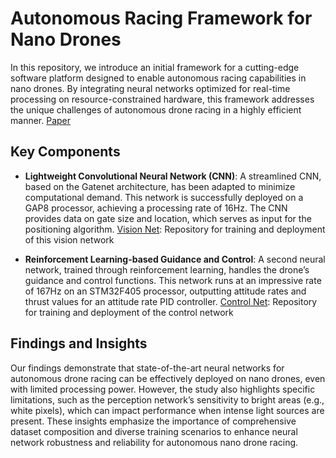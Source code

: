 # Autonomous Racing Framework for Nano Drones

In this repository, we introduce an initial framework for a cutting-edge software platform designed to enable autonomous racing capabilities in nano drones. By integrating neural networks optimized for real-time processing on resource-constrained hardware, this framework addresses the unique challenges of autonomous drone racing in a highly efficient manner. 
[Paper](files\Modular_Neural_Network_Navigatiom.pdf)

## Key Components

- **Lightweight Convolutional Neural Network (CNN)**: A streamlined CNN, based on the Gatenet architecture, has been adapted to minimize computational demand. This network is successfully deployed on a GAP8 processor, achieving a processing rate of 16Hz. The CNN provides data on gate size and location, which serves as input for the positioning algorithm.
[Vision Net](https://github.com/fed12345/visionnet): Repository for training and deployment of this vision network


- **Reinforcement Learning-based Guidance and Control**: A second neural network, trained through reinforcement learning, handles the drone’s guidance and control functions. This network runs at an impressive rate of 167Hz on an STM32F405 processor, outputting attitude rates and thrust values for an attitude rate PID controller.
[Control Net](https://github.com/fed12345/controlnet): Repository for training and deployment of the control network

## Findings and Insights

Our findings demonstrate that state-of-the-art neural networks for autonomous drone racing can be effectively deployed on nano drones, even with limited processing power. However, the study also highlights specific limitations, such as the perception network’s sensitivity to bright areas (e.g., white pixels), which can impact performance when intense light sources are present. These insights emphasize the importance of comprehensive dataset composition and diverse training scenarios to enhance neural network robustness and reliability for autonomous nano drone racing.



